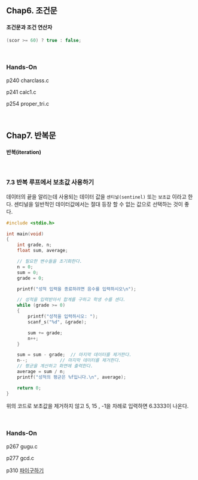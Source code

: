 ## Chap6. 조건문

#### 조건문과 조건 연산자

```c
(scor >= 60) ? true : false;
```



<br>



### Hands-On

p240 charclass.c  

p241 calc1.c

p254 proper_tri.c

<br>



## Chap7. 반복문

#### 반복(iteration)

<br>



### 7.3 반복 루프에서 보초값 사용하기

데이터의 끝을 알리는데 사용되는 데이터 값을 `센티널(sentinel)` 또는 `보초값` 이라고 한다. 센티널을 일반적인 데이터값에서는 절대 등장 할 수 없는 값으로 선택하는 것이 좋다.

```c
#include <stdio.h>

int main(void)
{
	int grade, n;
	float sum, average;

	// 필요한 변수들을 초기화한다.
	n = 0;
	sum = 0;
	grade = 0;

	printf("성적 입력을 종료하려면 음수를 입력하시오\n");

	// 성적을 입력받아서 합계를 구하고 학생 수를 센다.
	while (grade >= 0)
	{
		printf("성적을 입력하시오: ");
		scanf_s("%d", &grade);

		sum += grade;
		n++;
	}

	sum = sum - grade; 	// 마지막 데이터를 제거한다. 
	n--;			// 마지막 데이터를 제거한다. 
	// 평균을 계산하고 화면에 출력한다.
	average = sum / n;
	printf("성적의 평균은 %f입니다.\n", average);

	return 0;
}
```

위의 코드로 보초값을 제거하지 않고 5, 15 , -1을 차례로 입력하면 6.3333이 나온다.

<br>



### Hands-On

p267 gugu.c  

p277 gcd.c

p310 [파이구하기](https://cloud.google.com/blog/products/compute/calculating-31-4-trillion-digits-of-archimedes-constant-on-google-cloud)